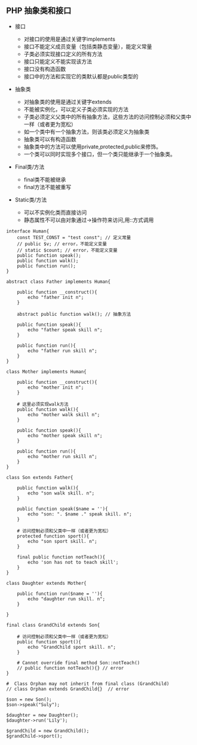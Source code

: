 ﻿## PHP 抽象类和接口  
  
* 接口  
  
    * 对接口的使用是通过关键字implements  
    * 接口不能定义成员变量（包括类静态变量），能定义常量  
    * 子类必须实现接口定义的所有方法  
    * 接口只能定义不能实现该方法  
    * 接口没有构造函数  
    * 接口中的方法和实现它的类默认都是public类型的  
  
* 抽象类  
  
    * 对抽象类的使用是通过关键字extends  
    * 不能被实例化，可以定义子类必须实现的方法  
    * 子类必须定义父类中的所有抽象方法，这些方法的访问控制必须和父类中一样（或者更为宽松）  
    * 如一个类中有一个抽象方法，则该类必须定义为抽象类  
    * 抽象类可以有构造函数  
    * 抽象类中的方法可以使用private,protected,public来修饰。  
    * 一个类可以同时实现多个接口，但一个类只能继承于一个抽象类。  
  
* Final类/方法  
  
    * final类不能被继承  
    * final方法不能被重写  
  
* Static类/方法  
  
    * 可以不实例化类而直接访问  
    * 静态属性不可以由对象通过->操作符来访问,用::方式调用  
      
```  
interface Human{  
    const TEST_CONST = "test const"; // 定义常量  
    // public $v; // error，不能定义变量  
    // static $count; // error，不能定义变量  
    public function speak();  
    public function walk();  
    public function run();  
}  
```  
  
```  
abstract class Father implements Human{  
  
    public function __construct(){  
        echo "father init n";  
    }  
  
    abstract public function walk(); // 抽象方法  
  
    public function speak(){  
        echo "father speak skill n";  
    }  
  
    public function run(){  
        echo "father run skill n";  
    }  
}  
```  
  
```  
class Mother implements Human{  
  
    public function __construct(){  
        echo "mother init n";  
    }  
  
    # 这里必须实现walk方法  
    public function walk(){  
        echo "mother walk skill n";  
    }  
  
    public function speak(){  
        echo "mother speak skill n";  
    }  
  
    public function run(){  
        echo "mother run skill n";  
    }  
}  
  
class Son extends Father{  
  
    public function walk(){  
        echo "son walk skill. n";  
    }  
  
    public function speak($name = ''){  
        echo "son: ". $name ." speak skill. n";  
    }  
  
    # 访问控制必须和父类中一样（或者更为宽松）  
    protected function sport(){  
        echo "son sport skill. n";  
    }  
  
    final public function notTeach(){  
        echo 'son has not to teach skill';  
    }  
}  
  
class Daughter extends Mother{  
  
    public function run($name = ''){  
        echo "daughter run skill. n";  
    }  
  
}  
  
final class GrandChild extends Son{  
  
    # 访问控制必须和父类中一样（或者更为宽松）  
    public function sport(){  
        echo "GrandChild sport skill. n";  
    }  
  
    # Cannot override final method Son::notTeach()  
    // public function notTeach(){} // error  
}  
  
#  Class Orphan may not inherit from final class (GrandChild)  
// class Orphan extends GrandChild{}  // error  
  
$son = new Son();  
$son->speak("Suly");  
  
$daughter = new Daughter();  
$daughter->run('Lily');  
  
$grandChild = new GrandChild();  
$grandChild->sport();  
```  
